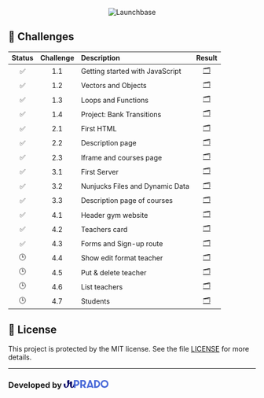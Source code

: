 <p align="center">
    <img alt="Launchbase" src=".github/logo_launchbase.png" width="200px" />
</p>

## :rocket: Challenges

|       Status       | Challenge | Description                     |              Result              |
| :----------------: | :-------: | :------------------------------ | :------------------------------: |
| :white_check_mark: |    1.1    | Getting started with JavaScript | [:card_index_dividers:](src/1-1) |
| :white_check_mark: |    1.2    | Vectors and Objects             | [:card_index_dividers:](src/1-2) |
| :white_check_mark: |    1.3    | Loops and Functions             | [:card_index_dividers:](src/1-3) |
| :white_check_mark: |    1.4    | Project: Bank Transitions       | [:card_index_dividers:](src/1-4) |
| :white_check_mark: |    2.1    | First HTML                      | [:card_index_dividers:](src/2-1) |
| :white_check_mark: |    2.2    | Description page                | [:card_index_dividers:](src/2-2) |
| :white_check_mark: |    2.3    | Iframe and courses page         | [:card_index_dividers:](src/2-3) |
| :white_check_mark: |    3.1    | First Server                    | [:card_index_dividers:](src/3-1) |
| :white_check_mark: |    3.2    | Nunjucks Files and Dynamic Data | [:card_index_dividers:](src/3-2) |
| :white_check_mark: |    3.3    | Description page of courses     | [:card_index_dividers:](src/3-3) |
| :white_check_mark: |    4.1    | Header gym website              | [:card_index_dividers:](src/4-1) |
| :white_check_mark: |    4.2    | Teachers card                   | [:card_index_dividers:](src/4-2) |
| :white_check_mark: |    4.3    | Forms and Sign-up route         | [:card_index_dividers:](src/4-3) |
|      :clock3:      |    4.4    | Show edit format teacher        | [:card_index_dividers:](src/4-4) |
|      :clock3:      |    4.5    | Put & delete teacher            | [:card_index_dividers:](src/4-5) |
|      :clock3:      |    4.6    | List teachers                   | [:card_index_dividers:](src/4-6) |
|      :clock3:      |    4.7    | Students                        | [:card_index_dividers:](src/4-7) |

<!-- :clock3: -->

## :memo: License

This project is protected by the MIT license. See the file [LICENSE](/LICENSE) for more details.

---

### **Developed by** [<img alt="Logo RPrado" src="https://raw.githubusercontent.com/rpradosilva/rpradosilva/master/.github/logo-rprado.png" width="91px" />](http://rprado.design)
